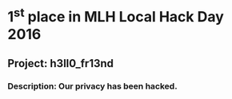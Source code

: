 # 1<sup>st</sup> place in MLH Local Hack Day 2016
## Project: h3ll0_fr13nd
### Description: Our privacy has been hacked.
